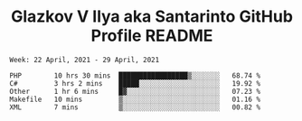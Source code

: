 <h1 align="center">Glazkov V Ilya aka Santarinto GitHub Profile README</h1>

<!--START_SECTION:waka-->
```text
Week: 22 April, 2021 - 29 April, 2021

PHP        10 hrs 30 mins  █████████████████▒░░░░░░░   68.74 % 
C#         3 hrs 2 mins    █████░░░░░░░░░░░░░░░░░░░░   19.92 % 
Other      1 hr 6 mins     █▓░░░░░░░░░░░░░░░░░░░░░░░   07.23 % 
Makefile   10 mins         ▒░░░░░░░░░░░░░░░░░░░░░░░░   01.16 % 
XML        7 mins          ▒░░░░░░░░░░░░░░░░░░░░░░░░   00.82 % 
```
<!--END_SECTION:waka-->
